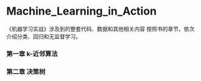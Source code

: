 # Machine_Learning_in_Action
《机器学习实战》涉及到的整套代码、数据和其他相关内容
按照书的章节，依次介绍分类、回归和无监督学习。
### 第一章 k-近邻算法
### 第二章 决策树
